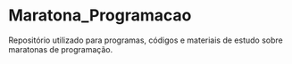 # Maratona_Programacao
Repositório utilizado para programas, códigos e materiais de estudo sobre maratonas de programação.
